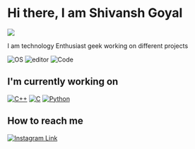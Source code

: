 # Hi there, I am Shivansh Goyal

<img align="center" src="https://github-readme-stats.vercel.app/api/top-langs/?username=Shivanshgoyal17&theme=black" />

I am technology Enthusiast geek working on different projects

![OS](https://img.shields.io/badge/OS-Windows-informational?style=flat&logo=Windows&logoColor=white&color=2bbc8a) ![editor](https://img.shields.io/badge/Editor-VSCODE-informational?style=flat&logo=visual-studio-code&logoColor=white&color=2bbc8a) ![Code](https://img.shields.io/badge/Code-Python-informational?style=flat&logo=Python&logoColor=white&color=2bbc8a)

## I'm currently working on 

[![C++](https://i.imgur.com/Ao2P8iG.png)](https://isocpp.org/)  [![C](https://i.imgur.com/zINUxVf.png)](https://en.wikipedia.org/wiki/C_(programming_language))  [![Python](https://github.com/jalbertsr/logo-badge-images/blob/master/img/rsz_python.png?raw=true)](https://www.python.org/)


## How to reach me

[![Instagram Link](https://img.shields.io/badge/linkedin-%230077B5.svg?&style=flat&logo=linkedin&logoColor=white)](https://www.linkedin.com/in/shivansh-goyal-995022191/)
